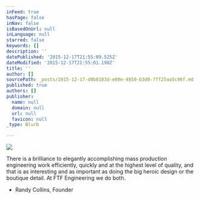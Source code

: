 ```yaml
---
inFeed: true
hasPage: false
inNav: false
isBasedOnUrl: null
inLanguage: null
starred: false
keywords: []
description: ''
datePublished: '2015-12-17T21:55:09.525Z'
dateModified: '2015-12-17T21:55:01.190Z'
title: ''
author: []
sourcePath: _posts/2015-12-17-d0b8183d-e00e-4850-b3d0-7ff25aa5c96f.md
published: true
authors: []
publisher:
  name: null
  domain: null
  url: null
  favicon: null
_type: Blurb

---
```

![](https://the-grid-user-content.s3-us-west-2.amazonaws.com/be643150-5944-44f8-9901-e558a1bd7c61.jpg)

There is a brilliance to elegantly accomplishing mass production engineering work efficiently, quickly and at the highest level of quality, and that is as interesting and as important as doing the big heroic design or the boutique detail. At FTF Engineering we do both.

- Randy Collins, Founder